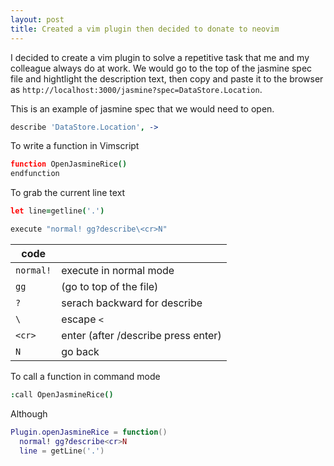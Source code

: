 ```yaml
---
layout: post
title: Created a vim plugin then decided to donate to neovim
---
```


I decided to create a vim plugin to solve a repetitive task that me and my colleague always do at work. We would go to the top of the jasmine spec file and hightlight the description text, then copy and paste it to the browser as `http://localhost:3000/jasmine?spec=DataStore.Location`.  

This is an example of jasmine spec that we would need to open.

```coffeescript
describe 'DataStore.Location', ->
```

To write a function in Vimscript 
```coffeescript
function OpenJasmineRice()
endfunction
```

To grab the current line text
```coffeescript
let line=getline('.')
```

```coffeescript
execute "normal! gg?describe\<cr>N"
```

| code| |
---|---|
| `normal!` | execute in normal mode| 
|`gg` |(go to top of the file) |
|`?` |serach backward for describe|
|`\` |escape `<`|
|`<cr>`| enter (after /describe press enter) | 
| `N`| go back |


To call a function in command mode

```coffeescript
:call OpenJasmineRice()
```

Although 
```lua
Plugin.openJasmineRice = function()
  normal! gg?describe<cr>N
  line = getLine('.')
  
  
```
  

